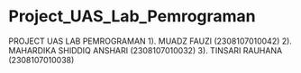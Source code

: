 # Project_UAS_Lab_Pemrograman
PROJECT UAS LAB PEMROGRAMAN
1). MUADZ FAUZI (2308107010042)
2). MAHARDIKA SHIDDIQ ANSHARI (2308107010032)
3). TINSARI RAUHANA (2308107010038)
